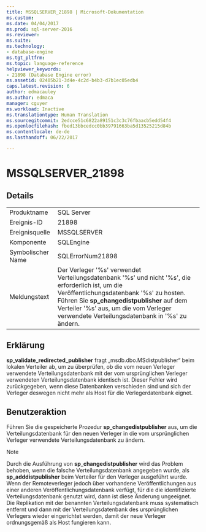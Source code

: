 ```yaml
---
title: MSSQLSERVER_21898 | Microsoft-Dokumentation
ms.custom: 
ms.date: 04/04/2017
ms.prod: sql-server-2016
ms.reviewer: 
ms.suite: 
ms.technology:
- database-engine
ms.tgt_pltfrm: 
ms.topic: language-reference
helpviewer_keywords:
- 21898 (Database Engine error)
ms.assetid: 02405b21-3d4e-4c2d-b4b3-d7b1ec05edb4
caps.latest.revision: 6
author: edmacauley
ms.author: edmaca
manager: cguyer
ms.workload: Inactive
ms.translationtype: Human Translation
ms.sourcegitcommit: 2edcce51c6822a89151c3c3c76fbaacb5edd54f4
ms.openlocfilehash: fbed13bbcedcc0bb39791663ba5d13525215d84b
ms.contentlocale: de-de
ms.lasthandoff: 06/22/2017

---
```

# <a name="mssqlserver21898"></a>MSSQLSERVER_21898
  
## <a name="details"></a>Details  
  
|||  
|-|-|  
|Produktname|SQL Server|  
|Ereignis-ID|21898|  
|Ereignisquelle|MSSQLSERVER|  
|Komponente|SQLEngine|  
|Symbolischer Name|SQLErrorNum21898|  
|Meldungstext|Der Verleger '%s' verwendet Verteilungsdatenbank '%s' und nicht '%s', die erforderlich ist, um die Veröffentlichungsdatenbank '%s' zu hosten. Führen Sie **sp_changedistpublisher** auf dem Verteiler '%s' aus, um die vom Verleger verwendete Verteilungsdatenbank in '%s' zu ändern.|  
  
## <a name="explanation"></a>Erklärung  
**sp_validate_redirected_publisher** fragt „msdb.dbo.MSdistpublisher“ beim lokalen Verteiler ab, um zu überprüfen, ob die vom neuen Verleger verwendete Verteilungsdatenbank mit der vom ursprünglichen Verleger verwendeten Verteilungsdatenbank identisch ist. Dieser Fehler wird zurückgegeben, wenn diese Datenbanken verschieden sind und sich der Verleger deswegen nicht mehr als Host für die Verlegerdatenbank eignet.  
  
## <a name="user-action"></a>Benutzeraktion  
Führen Sie die gespeicherte Prozedur **sp_changedistpublisher** aus, um die Verteilungsdatenbank für den neuen Verleger in die vom ursprünglichen Verleger verwendete Verteilungsdatenbank zu ändern.  
  
> [!NOTE]  
> Durch die Ausführung von **sp_changedistpublisher** wird das Problem behoben, wenn die falsche Verteilungsdatenbank angegeben wurde, als **sp_adddistpublisher** beim Verteiler für den Verleger ausgeführt wurde. Wenn der Remoteverleger jedoch über vorhandene Veröffentlichungen aus einer anderen Veröffentlichungsdatenbank verfügt, für die die identifizierte Verteilungsdatenbank genutzt wird, dann ist diese Änderung ungeeignet. Die Replikation mit der benannten Verteilungsdatenbank muss systematisch entfernt und dann mit der Verteilungsdatenbank des ursprünglichen Verlegers wieder eingerichtet werden, damit der neue Verleger ordnungsgemäß als Host fungieren kann.  
  


